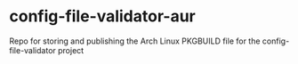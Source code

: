 # config-file-validator-aur
Repo for storing and publishing the Arch Linux PKGBUILD file for the config-file-validator project
